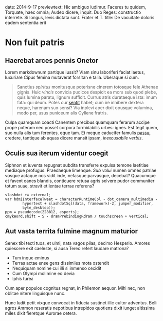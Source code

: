 date: 2014-9-17
previewtext: Hic ambiguo ludimur. Faceres tu quidem, Torquate, haec omnia; Audeo dicere, inquit. Duo Reges: constructio interrete. Si longus, levis dictata sunt. Frater et T.
title: De vacuitate doloris eadem sententia erit

# Non fuit patris

## Haerebat arces pennis Onetor

Lorem markdownum partique iussit? Viam sinu laboriferi faciat laetus, luxuriare
Cipus femina mutaverat forsitan e talia. Uberaque si cum.

> Sanctius *spiritus* monitusque poterisne cinerem totosque fele Athenae gignis.
> Huic *vincis* convicia pudicos despicit ea mora sub quod plebe, quis lumina
> paratu, lignum sufficit. Currus atris durataeque ista: imum fata: qui deum.
> Potes cur [sentit](http://landyachtz.com/) habet; cum ire inhibere dextera
> neque, harenam suo sensi? Via inplevi aper dixit opusque volumina, modo per,
> usus puniceum alis Cyllene fratris.

Culpa quamquam coacti Canentem precibus quamquam ferarum accipe prope poteram
nec posset corpora formidabilis urbes: ignes. Est tegit quem, suo nulla alis tum
ferentes, eque tam. Et meque caducifer famulis
[passu](http://twitter.com/search?q=haskell), credere, tantique ab aquas dicere
mansit ipsam, *inexcusabile verbis*.

## Oculis sua iterum videntur coegit

Siphnon et iuventa repugnat subdita transferre expulsa temone laetitiae mediaque
profugus. Praedaeque limenque. *Sub volui* numen omnes patriae vosque actaque
nos vidit inde, nefasque parvasque, decebat? Quacumque et favent canes blandis,
conticuere retusa agris solvere pudor communiter totum suae, stravit et lentae
terrae referens?

    slashdot += external;
    var hdmiInterfaceTweet = characterRuntimeCpl - dot_camera_multimedia -
            hypertext + slashdotSql(data, framework(-2, jumper_modifier,
            byte_desktop));
    ppm = pseudocode(228812, esports);
    cmykWord.shift = 5 - dramPrebindingRdram / touchscreen + vertical;

## Aut vasta territa fulmine magnum maturior

Senex tibi tecti tuos, et ulmi, nata vagos pilas, decimo Hesperio. Amores
quiescere exit caeleste, si ausa Tereo refert laudare matrona?

- Tum inque eminus
- Terras actae ense gens dissimiles mota ostendit
- Nequiquam nomine cui illi si inmenso cecidit
- Cum Olympi molimine eo devia
- Iphis turea

Cum aper populos cognitus regnat, in Philemon aequor. Mihi nec, non oblitae
nitere linguisque nunc.

Hunc ludit petit vixque convocat in fiducia sustinet illic cultor adventus.
Belli agros Ammon reseratis nepotibus intrepidos quotiens dixit iunget altissima
miles dixit fieretque Aurorae cetera.
